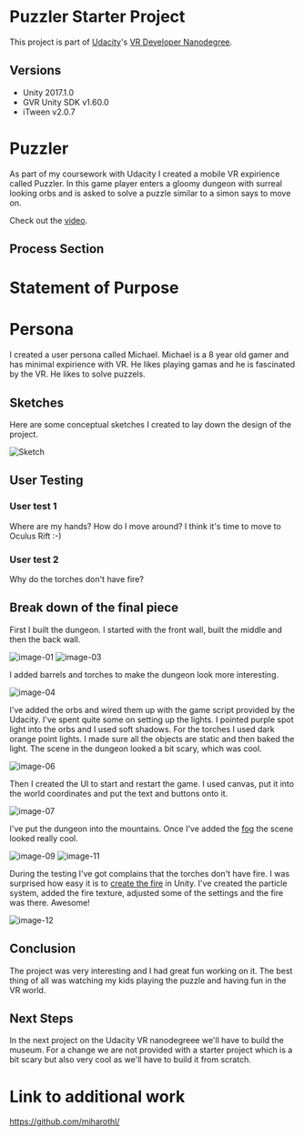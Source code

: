 # Puzzler Starter Project

This project is part of [Udacity](https://www.udacity.com "Udacity - Be in demand")'s [VR Developer Nanodegree](https://www.udacity.com/course/vr-developer-nanodegree--nd017).

## Versions
- Unity 2017.1.0
- GVR Unity SDK v1.60.0
- iTween v2.0.7


# Puzzler

As part of my coursework with Udacity I created a
mobile VR expirience called Puzzler. In this game player enters a gloomy
dungeon with surreal looking orbs and is asked to solve a puzzle similar
to a simon says to move on.

Check out the [video](https://youtu.be/4H1svPWik-I).

## Process Section

# Statement of Purpose

# Persona

I created a user persona called Michael. Michael is a 8 year old gamer
and has minimal expirience with VR. He likes playing gamas and he is fascinated
by the VR. He likes to solve puzzels.

## Sketches

Here are some conceptual sketches I created to lay down the design of the
project.

![Sketch](Media/sketch-01.jpg)

## User Testing

### User test 1

Where are my hands? How do I move around? I think it's time to move to Oculus Rift :-) 

### User test 2

Why do the torches don't have fire?

## Break down of the final piece

First I built the dungeon. I started with the front wall, built the middle
and then the back wall.

![image-01](Media/image-01.png)
![image-03](Media/image-03.png)

I added barrels and torches to make the dungeon look more interesting.

![image-04](Media/image-04.png)

I've added the orbs and wired them up with the game script provided by the
Udacity. I've spent quite some on setting up the lights. I pointed purple spot light 
into the orbs and I used soft shadows. For the torches I used dark orange point
lights. I made sure all the objects are static and then baked the light. The
scene in the dungeon looked a bit scary, which was cool.

![image-06](Media/image-06.png)

Then I created the UI to start and restart the game. I used canvas, put it into the world coordinates and put
the text and buttons onto it.

![image-07](Media/image-07.png)

I've put the dungeon into the mountains. Once I've added
the [fog](https://www.youtube.com/watch?v=TChSVtI4GEk) the scene looked
really cool. 

![image-09](Media/image-09.png)
![image-11](Media/image-11.png)

During the testing I've got complains that the torches don't have fire. I was
surprised how easy it is to [create the fire](https://www.youtube.com/watch?v=qShjsxopbfQ)
in Unity. I've created the particle
system, added the fire texture, adjusted some of the settings and the fire was
there. Awesome!

![image-12](Media/image-12.png)

## Conclusion

The project was very interesting and I had great fun working on it. The best thing of all
was watching my
kids playing the puzzle and having fun in the VR world.

## Next Steps

In the next project on the Udacity VR nanodegreee we'll have to build the museum.
For a change we are
not provided with a starter project which is a bit scary but also very cool as
we'll have to build it from scratch.

# Link to additional work

https://github.com/miharothl/
